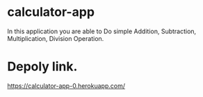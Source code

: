 # calculator-app
In this application you are able to Do simple Addition, Subtraction, Multiplication, Division Operation.
# Depoly link.
 https://calculator-app-0.herokuapp.com/
